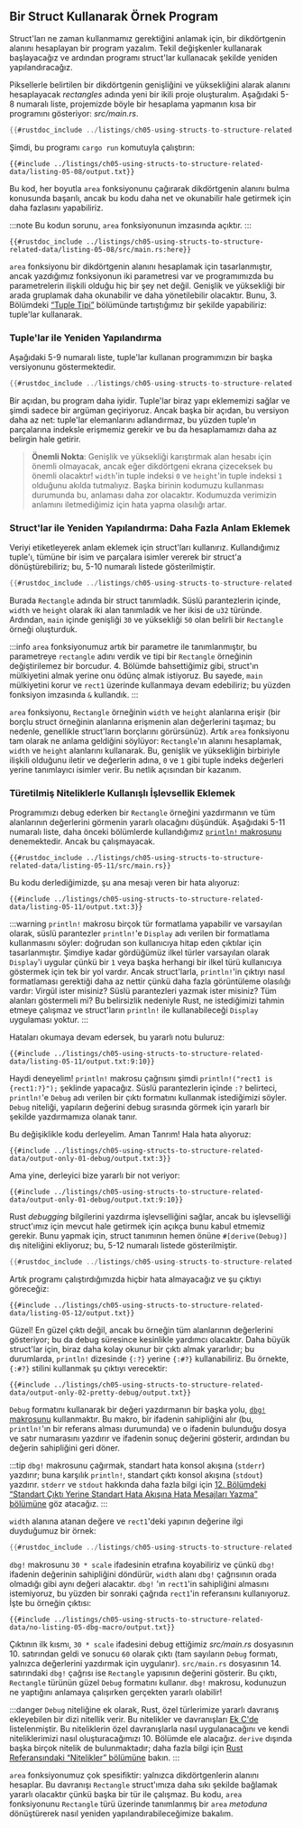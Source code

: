## Bir Struct Kullanarak Örnek Program

Struct'ları ne zaman kullanmamız gerektiğini anlamak için, bir dikdörtgenin alanını hesaplayan bir program yazalım. Tekil değişkenler kullanarak başlayacağız ve ardından programı struct'lar kullanacak şekilde yeniden yapılandıracağız.

Piksellerle belirtilen bir dikdörtgenin genişliğini ve yüksekliğini alarak alanını hesaplayacak *rectangles* adında yeni bir ikili proje oluşturalım. Aşağıdaki 5-8 numaralı liste, projemizde böyle bir hesaplama yapmanın kısa bir programını gösteriyor: *src/main.rs*.



```rust
{{#rustdoc_include ../listings/ch05-using-structs-to-structure-related-data/listing-05-08/src/main.rs:all}}
```



Şimdi, bu programı `cargo run` komutuyla çalıştırın:

```console
{{#include ../listings/ch05-using-structs-to-structure-related-data/listing-05-08/output.txt}}
```

Bu kod, her boyutla `area` fonksiyonunu çağırarak dikdörtgenin alanını bulma konusunda başarılı, ancak bu kodu daha net ve okunabilir hale getirmek için daha fazlasını yapabiliriz.

:::note
Bu kodun sorunu, `area` fonksiyonunun imzasında açıktır.
:::

```rust,ignore
{{#rustdoc_include ../listings/ch05-using-structs-to-structure-related-data/listing-05-08/src/main.rs:here}}
```

`area` fonksiyonu bir dikdörtgenin alanını hesaplamak için tasarlanmıştır, ancak yazdığımız fonksiyonun iki parametresi var ve programımızda bu parametrelerin ilişkili olduğu hiç bir şey net değil. Genişlik ve yüksekliği bir arada gruplamak daha okunabilir ve daha yönetilebilir olacaktır. Bunu, 3. Bölümdeki [“Tuple Tipi”][the-tuple-type] bölümünde tartıştığımız bir şekilde yapabiliriz: tuple'lar kullanarak.

### Tuple'lar ile Yeniden Yapılandırma

Aşağıdaki 5-9 numaralı liste, tuple'lar kullanan programımızın bir başka versiyonunu göstermektedir.



```rust
{{#rustdoc_include ../listings/ch05-using-structs-to-structure-related-data/listing-05-09/src/main.rs}}
```



Bir açıdan, bu program daha iyidir. Tuple'lar biraz yapı eklememizi sağlar ve şimdi sadece bir argüman geçiriyoruz. Ancak başka bir açıdan, bu versiyon daha az net: tuple'lar elemanlarını adlandırmaz, bu yüzden tuple'ın parçalarına indeksle erişmemiz gerekir ve bu da hesaplamamızı daha az belirgin hale getirir.

> **Önemli Nokta**: Genişlik ve yüksekliği karıştırmak alan hesabı için önemli olmayacak, ancak eğer dikdörtgeni ekrana çizeceksek bu önemli olacaktır! `width`'in tuple indeksi `0` ve `height`'in tuple indeksi `1` olduğunu akılda tutmalıyız. Başka birinin kodumuzu kullanması durumunda bu, anlaması daha zor olacaktır. Kodumuzda verimizin anlamını iletmediğimiz için hata yapma olasılığı artar.

### Struct'lar ile Yeniden Yapılandırma: Daha Fazla Anlam Eklemek

Veriyi etiketleyerek anlam eklemek için struct'ları kullanırız. Kullandığımız tuple'ı, tümüne bir isim ve parçalara isimler vererek bir struct'a dönüştürebiliriz; bu, 5-10 numaralı listede gösterilmiştir.



```rust
{{#rustdoc_include ../listings/ch05-using-structs-to-structure-related-data/listing-05-10/src/main.rs}}
```



Burada `Rectangle` adında bir struct tanımladık. Süslü parantezlerin içinde, `width` ve `height` olarak iki alan tanımladık ve her ikisi de `u32` türünde. Ardından, `main` içinde genişliği `30` ve yüksekliği `50` olan belirli bir `Rectangle` örneği oluşturduk.

:::info
`area` fonksiyonumuz artık bir parametre ile tanımlanmıştır, bu parametreye `rectangle` adını verdik ve tipi bir `Rectangle` örneğinin değiştirilemez bir borcudur. 4. Bölümde bahsettiğimiz gibi, struct'ın mülkiyetini almak yerine onu ödünç almak istiyoruz. Bu sayede, `main` mülkiyetini korur ve `rect1` üzerinde kullanmaya devam edebiliriz; bu yüzden fonksiyon imzasında `&` kullandık.
:::

`area` fonksiyonu, `Rectangle` örneğinin `width` ve `height` alanlarına erişir (bir borçlu struct örneğinin alanlarına erişmenin alan değerlerini taşımaz; bu nedenle, genellikle struct'ların borçlarını görürsünüz). Artık `area` fonksiyonu tam olarak ne anlama geldiğini söylüyor: `Rectangle`'ın alanını hesaplamak, `width` ve `height` alanlarını kullanarak. Bu, genişlik ve yüksekliğin birbiriyle ilişkili olduğunu iletir ve değerlerin adına, `0` ve `1` gibi tuple indeks değerleri yerine tanımlayıcı isimler verir. Bu netlik açısından bir kazanım.

### Türetilmiş Niteliklerle Kullanışlı İşlevsellik Eklemek

Programımızı debug ederken bir `Rectangle` örneğini yazdırmanın ve tüm alanlarının değerlerini görmenin yararlı olacağını düşündük. Aşağıdaki 5-11 numaralı liste, daha önceki bölümlerde kullandığımız [`println!` makrosunu][println] denemektedir. Ancak bu çalışmayacak.



```rust,ignore,does_not_compile
{{#rustdoc_include ../listings/ch05-using-structs-to-structure-related-data/listing-05-11/src/main.rs}}
```



Bu kodu derlediğimizde, şu ana mesajı veren bir hata alıyoruz:

```text
{{#include ../listings/ch05-using-structs-to-structure-related-data/listing-05-11/output.txt:3}}
```

:::warning
`println!` makrosu birçok tür formatlama yapabilir ve varsayılan olarak, süslü parantezler `println!`'e `Display` adı verilen bir formatlama kullanmasını söyler: doğrudan son kullanıcıya hitap eden çıktılar için tasarlanmıştır. Şimdiye kadar gördüğümüz ilkel türler varsayılan olarak `Display`'i uygular çünkü bir `1` veya başka herhangi bir ilkel türü kullanıcıya göstermek için tek bir yol vardır. Ancak struct'larla, `println!`'in çıktıyı nasıl formatlaması gerektiği daha az nettir çünkü daha fazla görüntüleme olasılığı vardır: Virgül ister misiniz? Süslü parantezleri yazmak ister misiniz? Tüm alanları göstermeli mi? Bu belirsizlik nedeniyle Rust, ne istediğimizi tahmin etmeye çalışmaz ve struct'ların `println!` ile kullanabileceği `Display` uygulaması yoktur.
:::

Hataları okumaya devam edersek, bu yararlı notu buluruz:

```text
{{#include ../listings/ch05-using-structs-to-structure-related-data/listing-05-11/output.txt:9:10}}
```

Haydi deneyelim! `println!` makrosu çağrısını şimdi `println!("rect1 is {rect1:?}");` şeklinde yapacağız. Süslü parantezlerin içinde `:?` belirteci, `println!`'e `Debug` adı verilen bir çıktı formatını kullanmak istediğimizi söyler. `Debug` niteliği, yapıların değerini debug sırasında görmek için yararlı bir şekilde yazdırmamıza olanak tanır.

Bu değişiklikle kodu derleyelim. Aman Tanrım! Hala hata alıyoruz:

```text
{{#include ../listings/ch05-using-structs-to-structure-related-data/output-only-01-debug/output.txt:3}}
```

Ama yine, derleyici bize yararlı bir not veriyor:

```text
{{#include ../listings/ch05-using-structs-to-structure-related-data/output-only-01-debug/output.txt:9:10}}
```

Rust *debugging* bilgilerini yazdırma işlevselliğini sağlar, ancak bu işlevselliği struct'ımız için mevcut hale getirmek için açıkça bunu kabul etmemiz gerekir. Bunu yapmak için, struct tanımının hemen önüne `#[derive(Debug)]` dış niteliğini ekliyoruz; bu, 5-12 numaralı listede gösterilmiştir.



```rust
{{#rustdoc_include ../listings/ch05-using-structs-to-structure-related-data/listing-05-12/src/main.rs}}
```



Artık programı çalıştırdığımızda hiçbir hata almayacağız ve şu çıktıyı göreceğiz:

```console
{{#include ../listings/ch05-using-structs-to-structure-related-data/listing-05-12/output.txt}}
```

Güzel! En güzel çıktı değil, ancak bu örneğin tüm alanlarının değerlerini gösteriyor; bu da debug süresince kesinlikle yardımcı olacaktır. Daha büyük struct'lar için, biraz daha kolay okunur bir çıktı almak yararlıdır; bu durumlarda, `println!` dizesinde `{:?}` yerine `{:#?}` kullanabiliriz. Bu örnekte, `{:#?}` stilini kullanmak şu çıktıyı verecektir:

```console
{{#include ../listings/ch05-using-structs-to-structure-related-data/output-only-02-pretty-debug/output.txt}}
```

`Debug` formatını kullanarak bir değeri yazdırmanın bir başka yolu, [`dbg!` makrosunu][dbg] kullanmaktır. Bu makro, bir ifadenin sahipliğini alır (bu, `println!`'ın bir referans alması durumunda) ve o ifadenin bulunduğu dosya ve satır numarasını yazdırır ve ifadenin sonuç değerini gösterir, ardından bu değerin sahipliğini geri döner.

:::tip
`dbg!` makrosunu çağırmak, standart hata konsol akışına (`stderr`) yazdırır; buna karşılık `println!`, standart çıktı konsol akışına (`stdout`) yazdırır. `stderr` ve `stdout` hakkında daha fazla bilgi için [12. Bölümdeki “Standart Çıktı Yerine Standart Hata Akışına Hata Mesajları Yazma” bölümüne][err] göz atacağız.
:::

`width` alanına atanan değere ve `rect1`'deki yapının değerine ilgi duyduğumuz bir örnek:

```rust
{{#rustdoc_include ../listings/ch05-using-structs-to-structure-related-data/no-listing-05-dbg-macro/src/main.rs}}
```

`dbg!` makrosunu `30 * scale` ifadesinin etrafına koyabiliriz ve çünkü `dbg!` ifadenin değerinin sahipliğini döndürür, `width` alanı `dbg!` çağrısının orada olmadığı gibi aynı değeri alacaktır. `dbg!` 'ın `rect1`'in sahipliğini almasını istemiyoruz, bu yüzden bir sonraki çağrıda `rect1`'in referansını kullanıyoruz. İşte bu örneğin çıktısı:

```console
{{#include ../listings/ch05-using-structs-to-structure-related-data/no-listing-05-dbg-macro/output.txt}}
```

Çıktının ilk kısmı, `30 * scale` ifadesini debug ettiğimiz *src/main.rs* dosyasının 10. satırından geldi ve sonucu `60` olarak çıktı (tam sayıların `Debug` formatı, yalnızca değerlerini yazdırmak için uygulanır). `src/main.rs` dosyasının 14. satırındaki `dbg!` çağrısı ise `Rectangle` yapısının değerini gösterir. Bu çıktı, `Rectangle` türünün güzel `Debug` formatını kullanır. `dbg!` makrosu, kodunuzun ne yaptığını anlamaya çalışırken gerçekten yararlı olabilir!

:::danger
`Debug` niteliğine ek olarak, Rust, özel türlerimize yararlı davranış ekleyebilen bir dizi nitellik verir. Bu nitelikler ve davranışları [Ek C'de][app-c] listelenmiştir. Bu niteliklerin özel davranışlarla nasıl uygulanacağını ve kendi niteliklerimizi nasıl oluşturacağımızı 10. Bölümde ele alacağız. `derive` dışında başka birçok nitelik de bulunmaktadır; daha fazla bilgi için [Rust Referansındaki “Nitelikler” bölümüne][attributes] bakın.
:::

`area` fonksiyonumuz çok spesifiktir: yalnızca dikdörtgenlerin alanını hesaplar. Bu davranışı `Rectangle` struct'ımıza daha sıkı şekilde bağlamak yararlı olacaktır çünkü başka bir tür ile çalışmaz. Bu kodu, `area` fonksiyonunu `Rectangle` türü üzerinde tanımlanmış bir `area` *metoduna* dönüştürerek nasıl yeniden yapılandırabileceğimize bakalım.

[the-tuple-type]: ch03-02-data-types.html#the-tuple-type  
[app-c]: appendix-03-derivable-traits.md  
[println]: ../std/macro.println.html  
[dbg]: ../std/macro.dbg.html  
[err]: ch12-06-writing-to-stderr-instead-of-stdout.html  
[attributes]: ../reference/attributes.html  